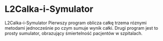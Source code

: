 # L2Calka-i-Symulator
L2Calka-i-Symulator
Pierwszy program oblicza całkę trzema róznymi metodami jednocześnie po czym sumuje wynik całki.
Drugi program jest to prosty sumulator, obrazujący śmiertelność pacjentów w szpitalach.
